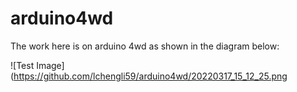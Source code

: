 # arduino4wd

The work here is on arduino 4wd as shown in the diagram below:

![Test Image](https://github.com/lchengli59/arduino4wd/20220317_15_12_25.png
